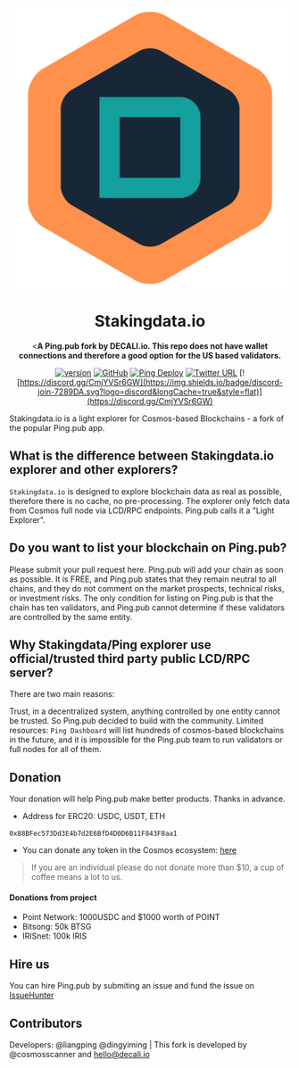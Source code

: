 <div align="center">

![Stakingdata.io](./public/logo.svg)

<h1>Stakingdata.io</h1>

<**A Ping.pub fork by DECALI.io. This repo does not have wallet connections and therefore a good option for the US based validators.**

[![version](https://img.shields.io/github/tag/ping-pub/explorer.svg)](https://github.com/ping-pub/explorer/releases/latest)
[![GitHub](https://img.shields.io/github/license/ping-pub/explorer.svg)](https://github.com/ping-pub/explorer/blob/master/LICENSE)
[![Ping Deploy](https://github.com/ping-pub/explorer/actions/workflows/mainnet-deploy.yaml/badge.svg)](https://github.com/ping-pub/explorer/actions/workflows/mainnet-deploy.yaml)
[![Twitter URL](https://img.shields.io/twitter/url/https/twitter.com/bukotsunikki.svg?style=social&label=Follow%20%40ping_pub)](https://twitter.com/ping_pub)
[![https://discord.gg/CmjYVSr6GW](https://img.shields.io/badge/discord-join-7289DA.svg?logo=discord&longCache=true&style=flat)](https://discord.gg/CmjYVSr6GW)


</div>

Stakingdata.io is a light explorer for Cosmos-based Blockchains - a fork of the popular Ping.pub app.

## What is the difference between Stakingdata.io explorer and other explorers? 

`Stakingdata.io` is designed to explore blockchain data as real as possible, therefore there is no cache, no pre-processing. The explorer only fetch data from Cosmos full node via LCD/RPC endpoints. Ping.pub calls it a "Light Explorer".

## Do you want to list your blockchain on Ping.pub?

Please submit your pull request here. Ping.pub will add your chain as soon as possible. It is FREE, and Ping.pub states that they remain neutral to all chains, and they do not comment on the market prospects, technical risks, or investment risks. The only condition for listing on Ping.pub is that the chain has ten validators, and Ping.pub cannot determine if these validators are controlled by the same entity.

## Why Stakingdata/Ping explorer use official/trusted third party public LCD/RPC server?

There are two main reasons:

Trust, in a decentralized system, anything controlled by one entity cannot be trusted. So Ping.pub decided to build with the community.
Limited resources: `Ping Dashboard` will list hundreds of cosmos-based blockchains in the future, and it is impossible for the Ping.pub team to run validators or full nodes for all of them.


## Donation

Your donation will help Ping.pub make better products. Thanks in advance.

 - Address for ERC20: USDC, USDT, ETH
```
0x88BFec573Dd3E4b7d2E6BfD4D0D6B11F843F8aa1
```

 - You can donate any token in the Cosmos ecosystem: [here](https://ping.pub/coffee)

> If you are an individual please do not donate more than $10, a cup of coffee means a lot to us.

#### Donations from project

- Point Network: 1000USDC and $1000 worth of POINT
- Bitsong: 50k BTSG
- IRISnet: 100k IRIS

## Hire us

You can hire Ping.pub by submiting an issue and fund the issue on [IssueHunter](https://issuehunt.io/r/ping-pub/explorer)


## Contributors

Developers: @liangping @dingyiming | This fork is developed by @cosmosscanner and hello@decali.io

